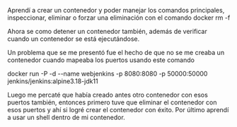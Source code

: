 Aprendí a crear un contenedor y poder manejar los comandos principales, inspeccionar, eliminar o forzar una eliminación con el comando docker rm -f <nombre contenedor>

Ahora se como detener un contenedor también, además de verificar cuando un contenedor se está ejecutándose.

Un problema que se me presentó fue el hecho de que no se me creaba un contenedor cuando mapeaba los puertos usando este comando

docker run -P -d --name webjenkins -p 8080:8080 -p 50000:50000 jenkins/jenkins:alpine3.18-jdk11

Luego me percaté que había creado antes otro contenedor con esos puertos también, entonces primero tuve que eliminar el contenedor con esos puertos y ahí si logré crear el contenedor con éxito.
Por último aprendí a usar un shell dentro de mi contenedor.
